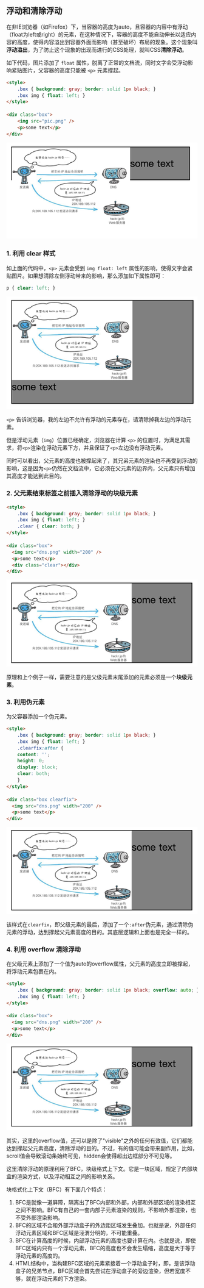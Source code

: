 ## 浮动和清除浮动

在非IE浏览器（如Firefox）下，当容器的高度为auto，且容器的内容中有浮动（float为left或right）的元素，在这种情况下，容器的高度不能自动伸长以适应内容的高度，使得内容溢出到容器外面而影响（甚至破坏）布局的现象。这个现象叫**浮动溢出**，为了防止这个现象的出现而进行的CSS处理，就叫CSS**清除浮动**。

如下代码，图片添加了 `float` 属性，脱离了正常的文档流，同时文字会受浮动影响紧贴图片，父容器的高度只能被 `<p>` 元素撑起。

```html
<style>
	.box { background: gray; border: solid 1px black; }
	.box img { float: left; }
</style>

<div class="box">
	<img src="pic.png" />
	<p>some text</p>
</div>
```

![float](./images/float.png)

### 1. 利用 clear 样式

如上面的代码中，`<p>` 元素会受到 `img float: left` 属性的影响，使得文字会紧贴图片。如果想清除左侧浮动带来的影响，那么添加如下属性即可：

```css
p { clear: left; }
```

![float-clear](./images/float-clear.png)

`<p>` 告诉浏览器，我的左边不允许有浮动的元素存在，请清除掉我左边的浮动元素。

但是浮动元素（`img`）位置已经确定，浏览器在计算 `<p>` 的位置时，为满足其需求，将`<p>`渲染在浮动元素下方，并且保证了`<p>`左边没有浮动元素。

同时可以看出，父元素的高度也被撑起来了，其兄弟元素的渲染也不再受到浮动的影响，这是因为`<p>`仍然在文档流中，它必须在父元素的边界内，父元素只有增加其高度才能达到此目的。



###  2. 父元素结束标签之前插入清除浮动的块级元素

```html
<style>
	.box { background: gray; border: solid 1px black; }
	.box img { float: left; }
	.clear { clear: both; }
</style>

<div class="box">
  <img src="dns.png" width="200" />
  <p>some text</p>
  <div class="clear"></div>
</div>
```

![clear-tag](./images/clear-tag.png)

原理和上个例子一样，需要注意的是父级元素末尾添加的元素必须是一个**块级元素**。



### 3. 利用伪元素

为父容器添加一个伪元素。

```html
<style>
	.box { background: gray; border: solid 1px black; }
	.box img { float: left; }
	.clearfix:after {
    content: '';
    height: 0;
    display: block;
    clear: both;
	}
</style>

<div class="box clearfix">
  <img src="dns.png" width="200" />
  <p>some text</p>
</div>
```

![clearfix](./images/clear-tag.png)

该样式在`clearfix`，即父级元素的最后，添加了一个`:after`伪元素，通过清除伪元素的浮动，达到撑起父元素高度的目的。其底层逻辑和上面也是完全一样的。



### 4. 利用 overflow 清除浮动

在父级元素上添加了一个值为auto的overflow属性，父元素的高度立即被撑起，将浮动元素包裹在内。

```html
<style>
	.box { background: gray; border: solid 1px black; overflow: auto; }
	.box img { float: left; }
</style>

<div class="box">
  <img src="dns.png" width="200" />
  <p>some text</p>
</div>
```

![clearfix](./images/clear-tag.png)

其实，这里的overflow值，还可以是除了"visible"之外的任何有效值，它们都能达到撑起父元素高度，清除浮动的目的。不过，有的值可能会带来副作用，比如，scroll值会导致滚动条始终可见，hidden会使得超出边框部分不可见等。

这里清除浮动的原理利用了BFC，块级格式上下文。它是一块区域，规定了内部块盒的渲染方式，以及浮动相互之间的影响关系。

块格式化上下文（BFC）有下面几个特点：

1. BFC是就像一道屏障，隔离出了BFC内部和外部，内部和外部区域的渲染相互之间不影响。BFC有自己的一套内部子元素渲染的规则，不影响外部渲染，也不受外部渲染影响。
2. BFC的区域不会和外部浮动盒子的外边距区域发生叠加。也就是说，外部任何浮动元素区域和BFC区域是泾渭分明的，不可能重叠。
3. BFC在计算高度的时候，内部浮动元素的高度也要计算在内。也就是说，即使BFC区域内只有一个浮动元素，BFC的高度也不会发生塌缩，高度是大于等于浮动元素的高度的。
4. HTML结构中，当构建BFC区域的元素紧接着一个浮动盒子时，即，是该浮动盒子的兄弟节点，BFC区域会首先尝试在浮动盒子的旁边渲染，但若宽度不够，就在浮动元素的下方渲染。
